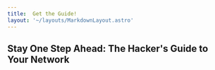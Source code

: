 ```yaml
---
title:  Get the Guide!
layout: '~/layouts/MarkdownLayout.astro'
---
```


## Stay One Step Ahead: The Hacker's Guide to Your Network

<script src="https://js.hsforms.net/forms/embed/49042898.js" defer></script>
<div class="hs-form-frame" data-region="na1" data-form-id="ec3a0806-d909-4d57-8f24-e4833b054060" data-portal-id="49042898"></div>

